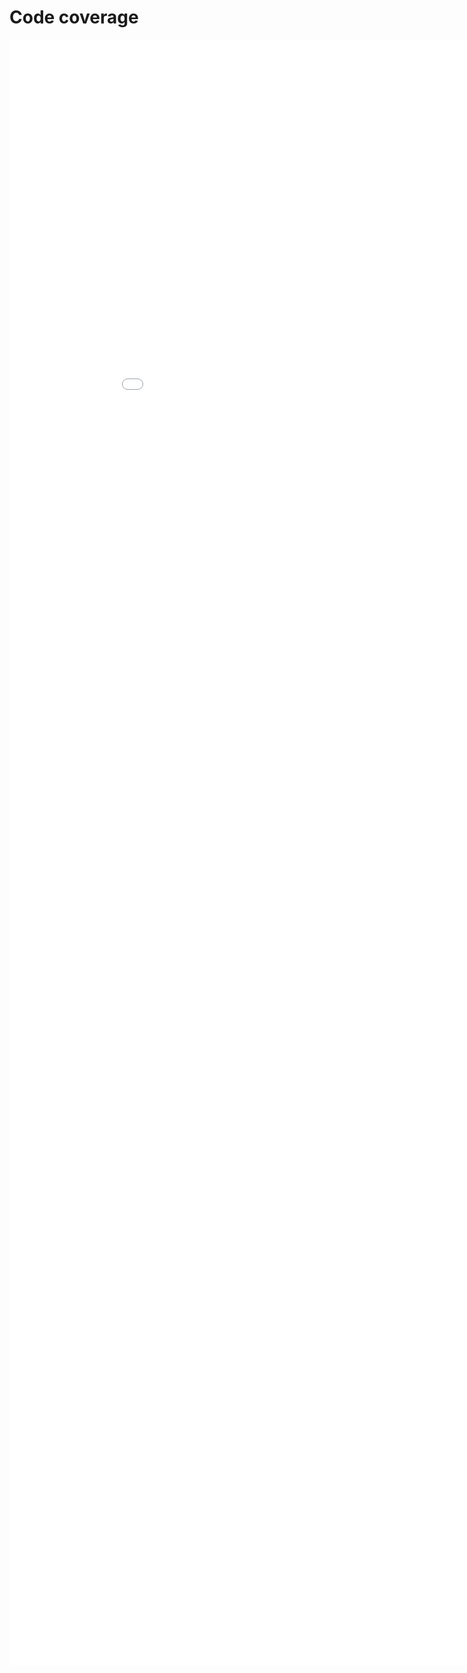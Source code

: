 # Code coverage

<iframe src="/reports-generated/code-coverage" style="height: 65vh; width: 100vw; overflow: hidden" frameborder="0"></iframe>
